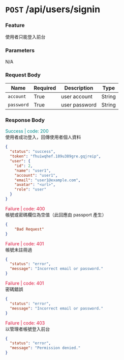 # `POST` /api/users/signin

### Feature

使用者只能登入前台

### Parameters

N/A

### Request Body

| Name       | Required | Description   | Type   |
| ---------- | -------- | ------------- | ------ |
| `account`  | True     | user account  | String |
| `password` | True     | user password | String |

### Response Body

<font color="#008B8B">Success | code: 200</font>  
使用者成功登入，回傳使用者個人資料

```json
{
  "status": "success",
  "token": "fhuiwqhef.189u389gre.gqjreip",
  "user": {
    "id": 2,
    "name": "user1",
    "account": "user1",
    "email": "user1@example.com",
    "avatar": "<url>",
    "role": "user"
  }
}
```

<font color="#DC143C">Failure | code: 400</font>  
帳號或密碼欄位為空值（此回應由 passport 產生）

```json
{
    "Bad Request"
}
```

<font color="#DC143C">Failure | code: 401</font>  
帳號未註冊過

```json
{
  "status": "error",
  "message": "Incorrect email or password."
}
```

<font color="#DC143C">Failure | code: 401</font>  
密碼錯誤

```json
{
  "status": "error",
  "message": "Incorrect email or password."
}
```

<font color="#DC143C">Failure | code: 403</font>  
以管理者帳號登入前台

```json
{
  "status": "error",
  "message": "Permission denied."
}
```
